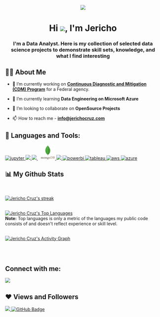 <p align="center"><a href="#"><img width="70%" height="auto" src="https://miro.medium.com/max/1400/1*Ra02AqsQlC0KV229EvM98g.png"/></a></p>

<h1 align="center">Hi <img src="https://raw.githubusercontent.com/MartinHeinz/MartinHeinz/master/wave.gif" width="25">, I'm Jericho</h1>
<h3 align="center">I'm a Data Analyst. Here is my collection of selected data science projects to demonstrate skill sets, knowledge, and what I find interesting</h3>


## 🙋‍♂️ About Me

- 🔭 I’m currently working on **[Continuous Diagnostic and Mitigation (CDM) Program](https://www.cisa.gov/cdm)** for a Federal agency.

- 🌱 I’m currently learning **Data Engineering on Microsoft Azure**

- 👯 I’m looking to collaborate on **OpenSource Projects**

- 📫 How to reach me -  **info@jerichocruz.com**

## 🚀 Languages and Tools:

<p align="left"> 
    <a href="https://jupyter.org/" target="_blank"> <img src="https://img.icons8.com/fluency/344/jupyter.png" alt="jupyter" width="48" height="48"/> </a> 
    <a href="https://www.python.org" target="_blank"> <img src="https://img.icons8.com/color/48/000000/python.png"/> </a> 
    <a style="padding-right:8px;" href="https://www.mysql.com/" target="_blank"> <img src="https://img.icons8.com/fluent/50/000000/mysql-logo.png"/> </a>
    <a href="https://www.mongodb.com/" target="_blank"> <img src="https://raw.githubusercontent.com/devicons/devicon/master/icons/mongodb/mongodb-original-wordmark.svg" alt="mongodb" width="48" height="48"/> </a>   
    <a href="https://git-scm.com/" target="_blank"> <img src="https://img.icons8.com/color/48/000000/git.png"/> </a> 
    <a href="https://powerbi.microsoft.com/en-us/" target="_blank"> <img src="https://img.icons8.com/color/344/power-bi.png" alt="powerbi" width="48" height="48"/> </a> 
    <a href="https://www.tableau.com/" target="_blank"> <img src="https://img.icons8.com/color/344/tableau-software.png" alt="tableau" width="48" height="48"/> </a> 
    <a href="https://aws.amazon.com/" target="_blank"> <img src="https://img.icons8.com/color/344/amazon-web-services.png" alt="aws" width="48" height="48"/> </a> 
    <a href="https://azure.microsoft.com/en-us/" target="_blank"> <img src="https://img.icons8.com/color/344/azure-1.png" alt="azure" width="48" height="48"/> </a> 
</p>



## 📊 My Github Stats

  <br/>
<p align="left">
    <a href="https://github.com/JerichoCruz/github-readme-streak-stats">
        <img title="🔥 Get streak stats for your profile at git.io/streak-stats" alt="Jericho Cruz's streak" src="https://github-readme-streak-stats.herokuapp.com/?user=JerichoCruz&theme=black-ice&hide_border=true&stroke=0000&background=060A0CD0"/>
    </a>
</p>

  <br/>
    <!-- <a href="https://github.com/JerichoCruz/github-readme-stats"><img alt="Jericho Cruz's Github Stats" src="https://github-readme-stats.vercel.app/api?username=JerichoCruz&show_icons=true&count_private=true&theme=react&hide_border=true&bg_color=0D1117" /></a> -->
  <a href="https://github.com/JerichoCruz/github-readme-stats"><img alt="Jericho Cruz's Top Languages" src="https://github-readme-stats.vercel.app/api/top-langs/?username=JerichoCruz&langs_count=8&count_private=true&layout=compact&theme=react&hide_border=true&bg_color=0D1117" /></a>
  <br/>
  <b>Note:</b> Top languages is only a metric of the languages my public code consists of and doesn't reflect experience or skill level.


<br/>
<br/>

<a href="https://github.com/JerichoCruz/github-readme-activity-graph"><img alt="Jericho Cruz's Activity Graph" src="https://activity-graph.herokuapp.com/graph?username=JerichoCruz&bg_color=0D1117&color=5BCDEC&line=5BCDEC&point=FFFFFF&hide_border=true" /></a>

<br/>
<br/>

## Connect with me:
<p align="left">

<a href = "https://www.linkedin.com/in/JerichoCruz"><img src="https://img.icons8.com/fluent/48/000000/linkedin.png"/></a>

</p>

## ❤ Views and Followers
<a href="https://github.com/JerichoCruz/github-profile-views-counter">
    <img src="https://komarev.com/ghpvc/?username=JerichoCruz">
</a>
<a href="https://github.com/JerichoCruz?tab=followers"><img src="https://img.shields.io/github/followers/JerichoCruz?label=Followers&style=social" alt="GitHub Badge"></a>
